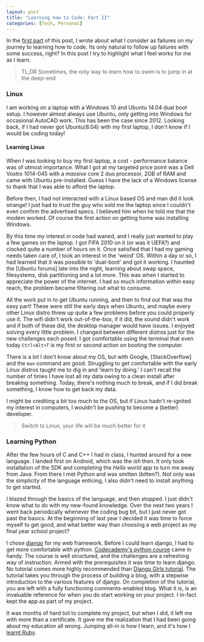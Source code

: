 ```yaml
---
layout: post
title: "Learning how to Code: Part II"
categories: [Tech, Personal]
---
```


In the [first part] of this post, I wrote about what I consider as failures on my journey to learning how to code.
Its only natural to follow up failures with some success, right? In this post I try to highlight what I feel works for me as I learn.

> TL;DR Sometimes, the only way to learn how to swim is to jump in at the deep-end

### Linux
I am working on a laptop with a Windows 10 and Ubuntu 14.04 dual boot setup. I however almost always use Ubuntu, only getting into Windows for occasional AutoCAD work.
This has been the case since 2012. Looking back, if I had never got Ubuntu(8.04) with my first laptop, I don't know if I would be coding today!

#### Learning Linux
When I was looking to buy my first laptop, a cost - performance balance was of utmost importance.
What I got at my targeted price point was a Dell Vostro 1014-045 with a *massive* core 2 duo processor, 2GB of RAM and came with Ubuntu pre-installed.
Guess I have the lack of a Windows license to thank that I was able to afford the laptop.

Before then, I had not interacted with a Linux based OS and man did it look strange!
I just had to trust the guy who sold me the laptop since I couldn't even confirm the advertised specs.
I believed him when he told me that the modem worked. Of course the first action on getting home was installing Windows.

By this time my interest in code had waned, and I really just wanted to play a few games on the laptop.
I got FIFA 2010 on it (or was it UEFA?) and clocked quite a number of hours on it.
Once satisfied that I had my gaming needs taken care of, I took an interest in the 'weird' OS.
Within a day or so, I had learned that it was possible to 'dual-boot' and got it working.
I haunted the [Ubuntu forums] late into the night, learning about swap space, filesystems, disk partitioning and a lot more.
This was when I started to appreciate the power of the internet. I had so much information within easy reach, the problem became filtering out what to consume.

All the work put in to get Ubuntu running, and then to find out that was the easy part!
These were still the early days when Ubuntu, and maybe every other Linux distro threw up quite a few problems before you could properly use it.
The wifi didn't work out-of-the-box, if it did, the sound didn't work and if both of these did, the desktop manager would have issues.
I enjoyed solving every little problem. I changed between different distros just for the new challenges each posed.
I got comfortable using the terminal that even today `Ctrl+Alt+T` is my first or second action on booting the computer.

There is a lot I don't know about my OS, but with Google, [StackOverflow] and the `man` command am good.
Struggling to get comfortable with the early Linux distros taught me to dig in and 'learn by doing.'
I can't recall the number of times I have lost all my data owing to a clean install after breaking something.
Today, there's nothing much to break, and if I did break something, I know how to get back my data.

I might be crediting a bit too much to the OS, but if Linux hadn't re-ignited my interest in computers, I wouldn't be pushing to become a (better) developer.

> Switch to Linux, your life will be much better for it

### Learning Python
After the few hours of C and C++ I had in class, I hunted around for a new language.
I landed first on Android, which was the *ish* then. It only took installation of the SDK and completing the *Hello world* app to turn me away from Java.
From there I met Python and was smitten (bitten?). Not only was the simplicity of the language enticing, I also didn't need to install anything to get started.

I blazed through the basics of the language, and then stopped. I just didn't know what to do with my new-found knowledge.
Over the next two years I went back periodically whenever the coding bug bit, but I just never got past the basics.
At the beginning of last year I decided it was time to force myself to get good, and what better way than choosing a web project as my final year school project?

I chose [django] for my web framework. Before I could learn django, I had to get more comfortable with python.
[Codecademy's python course] came in handy. The course is well structured, and the challenges are a refreshing way of instruction.
Armed with the prerequisites it was time to learn django. No tutorial comes more highly recommended than [Django Girls tutorial].
The tutorial takes you through the process of building a blog, with a stepwise introduction to the various features of django.
On completion of the tutorial, you are left with a fully functioning comments-enabled blog.
What it is, is an invaluable reference for when you do start working on your project.
I in-fact kept the app as part of my project.

It was months of hard toil to complete my project, but when I did, it left me with more than a certificate.
It gave me the realization that I had been going about my education all wrong.
Jumping all-in is how I learn, and it's how I [learnt Ruby].

[first part]: {{site.url}}/2016/12/29/learning-code.html
[django]: https://www.djangoproject.com/
[Codecademy's python course]: https://www.codecademy.com/learn/python
[Django Girls tutorial]: https://tutorial.djangogirls.org/en/
[learnt Ruby]: {{site.url}}/2016/11/26/a-ruby-vacation.html

